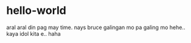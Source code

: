 # hello-world
aral aral din pag may time.
nays bruce galingan mo pa galing mo hehe..
kaya idol kita e.. haha
